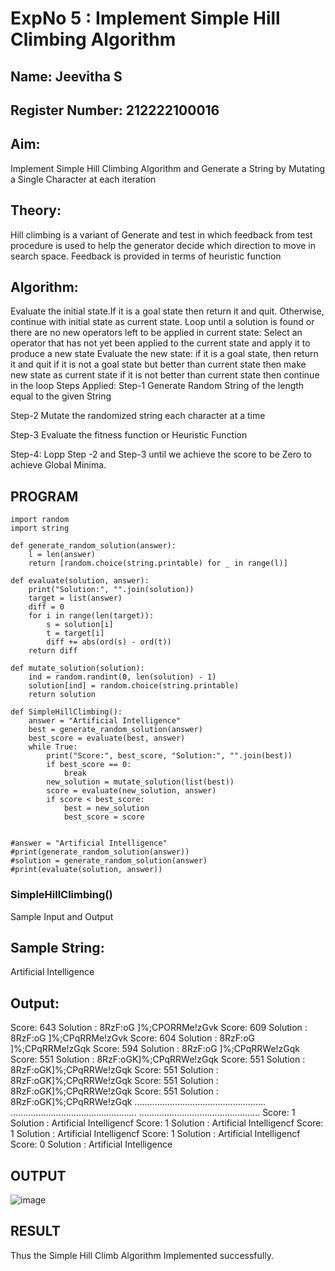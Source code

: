 # ExpNo 5 : Implement Simple Hill Climbing Algorithm
## Name: Jeevitha S
## Register Number: 212222100016
## Aim:
Implement Simple Hill Climbing Algorithm and Generate a String by Mutating a Single Character at each iteration

## Theory:
Hill climbing is a variant of Generate and test in which feedback from test procedure is used to help the generator decide which direction to move in search space. Feedback is provided in terms of heuristic function

## Algorithm:

Evaluate the initial state.If it is a goal state then return it and quit. Otherwise, continue with initial state as current state.
Loop until a solution is found or there are no new operators left to be applied in current state:
Select an operator that has not yet been applied to the current state and apply it to produce a new state
Evaluate the new state:
if it is a goal state, then return it and quit
if it is not a goal state but better than current state then make new state as current state
if it is not better than current state then continue in the loop
Steps Applied:
Step-1
Generate Random String of the length equal to the given String

Step-2
Mutate the randomized string each character at a time

Step-3
Evaluate the fitness function or Heuristic Function

Step-4:
Lopp Step -2 and Step-3 until we achieve the score to be Zero to achieve Global Minima.

## PROGRAM

```
import random
import string

def generate_random_solution(answer):
    l = len(answer) 
    return [random.choice(string.printable) for _ in range(l)]

def evaluate(solution, answer):
    print("Solution:", "".join(solution))
    target = list(answer)
    diff = 0
    for i in range(len(target)):
        s = solution[i]
        t = target[i]
        diff += abs(ord(s) - ord(t))
    return diff

def mutate_solution(solution):
    ind = random.randint(0, len(solution) - 1)
    solution[ind] = random.choice(string.printable)
    return solution

def SimpleHillClimbing():
    answer = "Artificial Intelligence"
    best = generate_random_solution(answer)
    best_score = evaluate(best, answer)
    while True:
        print("Score:", best_score, "Solution:", "".join(best))
        if best_score == 0:
            break
        new_solution = mutate_solution(list(best))
        score = evaluate(new_solution, answer)
        if score < best_score:
            best = new_solution
            best_score = score


#answer = "Artificial Intelligence"
#print(generate_random_solution(answer))
#solution = generate_random_solution(answer)
#print(evaluate(solution, answer))
```

### SimpleHillClimbing()
Sample Input and Output
## Sample String:
Artificial Intelligence
## Output:
Score: 643 Solution : 8RzF:oG ]%;CPORRMe!zGvk
Score: 609 Solution : 8RzF:oG ]%;CPqRRMe!zGvk
Score: 604 Solution : 8RzF:oG ]%;CPqRRMe!zGqk
Score: 594 Solution : 8RzF:oG ]%;CPqRRWe!zGqk
Score: 551 Solution : 8RzF:oGK]%;CPqRRWe!zGqk
Score: 551 Solution : 8RzF:oGK]%;CPqRRWe!zGqk
Score: 551 Solution : 8RzF:oGK]%;CPqRRWe!zGqk
Score: 551 Solution : 8RzF:oGK]%;CPqRRWe!zGqk
Score: 551 Solution : 8RzF:oGK]%;CPqRRWe!zGqk
....................................................
..................................................
................................................
Score: 1 Solution : Artificial Intelligencf
Score: 1 Solution : Artificial Intelligencf
Score: 1 Solution : Artificial Intelligencf
Score: 1 Solution : Artificial Intelligencf
Score: 0 Solution : Artificial Intelligence
## OUTPUT
![image](https://github.com/user-attachments/assets/1d1c1dff-505d-4cc3-b40c-e2d066c3480d)


## RESULT
Thus the Simple Hill Climb Algorithm Implemented successfully.

